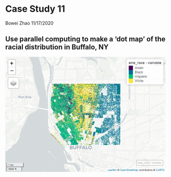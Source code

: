 Case Study 11
================
Bowei Zhao
11/17/2020

## Use parallel computing to make a ‘dot map’ of the racial distribution in Buffalo, NY

![](case_study_11_files/figure-gfm/unnamed-chunk-2-1.png)<!-- -->
